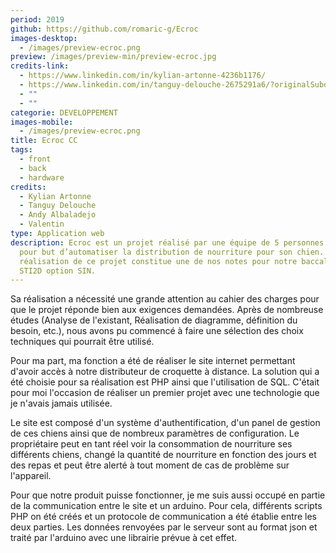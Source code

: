 ```yaml
---
period: 2019
github: https://github.com/romaric-g/Ecroc
images-desktop:
  - /images/preview-ecroc.png
preview: /images/preview-min/preview-ecroc.jpg
credits-link:
  - https://www.linkedin.com/in/kylian-artonne-4236b1176/
  - https://www.linkedin.com/in/tanguy-delouche-2675291a6/?originalSubdomain=fr
  - ""
  - ""
categorie: DEVELOPPEMENT
images-mobile:
  - /images/preview-ecroc.png
title: Ecroc CC
tags:
  - front
  - back
  - hardware
credits:
  - Kylian Artonne
  - Tanguy Delouche
  - Andy Albaladejo
  - Valentin
type: Application web
description: Ecroc est un projet réalisé par une équipe de 5 personnes ayant
  pour but d’automatiser la distribution de nourriture pour son chien. La
  réalisation de ce projet constitue une de nos notes pour notre baccalauréat
  STI2D option SIN.
---
```


Sa réalisation a nécessité une grande attention au cahier des charges pour que le projet réponde bien aux exigences demandées. Après de nombreuse études (Analyse de l'existant, Réalisation de diagramme, définition du besoin, etc.), nous avons pu commencé à faire une sélection des choix techniques qui pourrait être utilisé.

Pour ma part, ma fonction a été de réaliser le site internet permettant d'avoir accès à notre distributeur de croquette à distance. La solution qui a été choisie pour sa réalisation est PHP ainsi que l'utilisation de SQL. C'était pour moi l'occasion de réaliser un premier projet avec une technologie que je n'avais jamais utilisée.

Le site est composé d'un système d'authentification, d'un panel de gestion de ces chiens ainsi que de nombreux paramètres de configuration. Le propriétaire peut en tant réel voir la consommation de nourriture ses différents chiens, changé la quantité de nourriture en fonction des jours et des repas et peut être alerté à tout moment de cas de problème sur l'appareil.

Pour que notre produit puisse fonctionner, je me suis aussi occupé en partie de la communication entre le site et un arduino. Pour cela, différents scripts PHP on été créés et un protocole de communication a été établie entre les deux parties. Les données renvoyées par le serveur sont au format json et traité par l'arduino avec une librairie prévue à cet effet.